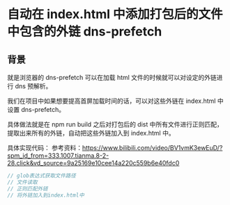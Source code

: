 # 自动在 index.html 中添加打包后的文件中包含的外链 dns-prefetch

## 背景

就是浏览器的 dns-prefetch 可以在加载 html 文件的时候就可以对设定的外链进行 dns 预解析。

我们在项目中如果想要提高首屏加载时间的话，可以对这些外链在 index.html 中设置 dns-prefetch。

具体做法就是在 npm run build 之后对打包后的 dist 中所有文件进行正则匹配，提取出来所有的外链，自动把这些外链加入到 index.html 中。

具体实现代码：
参考资料：<https://www.bilibili.com/video/BV1vmK3ewEuD/?spm_id_from=333.1007.tianma.8-2-28.click&vd_source=9a25169e10cee14a220c559b6e40fdc0>

```js
// glob表达式获取文件路径
// 文件读取
// 正则匹配外链
// 将外链加入到index.html中
```
